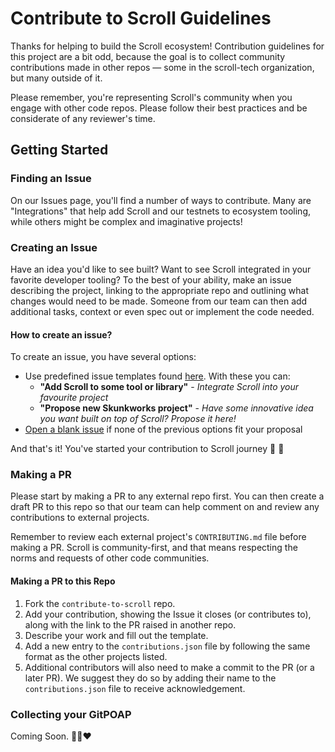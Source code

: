 # Contribute to Scroll Guidelines

Thanks for helping to build the Scroll ecosystem! Contribution guidelines for this project are a bit odd, because the goal is to collect community contributions made in other repos — some in the scroll-tech organization, but many outside of it.

Please remember, you're representing Scroll's community when you engage with other code repos. Please follow their best practices and be considerate of any reviewer's time.

## Getting Started

### Finding an Issue

On our Issues page, you'll find a number of ways to contribute. Many are "Integrations" that help add Scroll and our testnets to ecosystem tooling, while others might be complex and imaginative projects!

### Creating an Issue

Have an idea you'd like to see built? Want to see Scroll integrated in your favorite developer tooling? To the best of your ability, make an issue describing the project, linking to the appropriate repo and outlining what changes would need to be made. Someone from our team can then add additional tasks, context or even spec out or implement the code needed.

#### How to create an issue?
To create an issue, you have several options:
- Use predefined issue templates found [here](https://github.com/scroll-tech/contribute-to-scroll/issues/new/choose). With these you can:
   - **"Add Scroll to some tool or library"** - _Integrate Scroll into your favourite project_
   - **"Propose new Skunkworks project"** - _Have some innovative idea you want built on top of Scroll? Propose it here!_
- [Open a blank issue](https://github.com/scroll-tech/contribute-to-scroll/issues/new) if none of the previous options fit your proposal

And that's it! You've started your contribution to Scroll journey 📜 🚀

### Making a PR

Please start by making a PR to any external repo first. You can then create a draft PR to this repo so that our team can help comment on and review any contributions to external projects.

Remember to review each external project's `CONTRIBUTING.md` file before making a PR. Scroll is community-first, and that means respecting the norms and requests of other code communities.

#### Making a PR to this Repo

1. Fork the `contribute-to-scroll` repo.
2. Add your contribution, showing the Issue it closes (or contributes to), along with the link to the PR raised in another repo.
3. Describe your work and fill out the template.
4. Add a new entry to the `contributions.json` file by following the same format as the other projects listed.
5. Additional contributors will also need to make a commit to the PR (or a later PR). We suggest they do so by adding their name to the `contributions.json` file to receive acknowledgement.

### Collecting your GitPOAP

Coming Soon. 🥹🫶❤️
